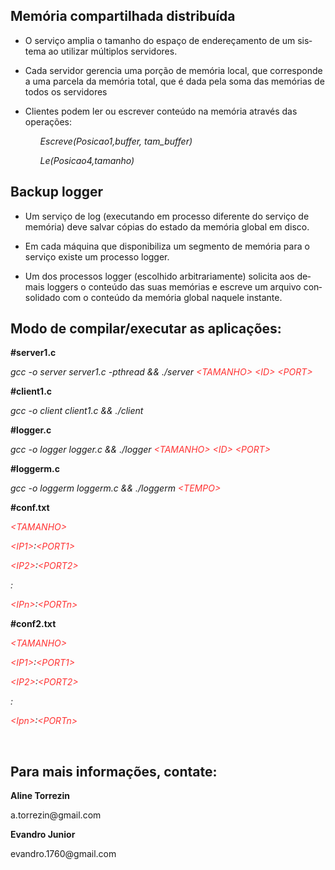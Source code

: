 <!DOCTYPE HTML PUBLIC "-//W3C//DTD HTML 4.0 Transitional//EN">
<html>
<head>
	<meta http-equiv="content-type" content="text/html; charset=utf-8"/>
	<title></title>
	<meta name="generator" content="LibreOffice 5.1.6.2 (Linux)"/>
	<meta name="created" content="00:00:00"/>
	<meta name="changed" content="2017-06-30T04:47:46.506772633"/>
	<style type="text/css">
		h2.cjk { font-family: "Noto Sans CJK SC Regular" }
		h2.ctl { font-family: "FreeSans" }
	</style>
</head>
<body lang="pt-BR" dir="ltr">
<h2 class="western">Memória compartilhada distribuída</h2>
<ul>
	<li/>
<p>O serviço amplia o tamanho do espaço de endereçamento de
	um sistema ao utilizar múltiplos servidores.</p>
	<li/>
<p>Cada servidor gerencia uma porção de memória local, que
	corresponde a uma parcela da memória total, que é dada pela soma
	das memórias de todos os servidores</p>
	<li/>
<p>Clientes podem ler ou escrever conteúdo na memória
	através das operações: 
	</p>
	<ul>
		<p><i>Escreve(Posicao1,buffer, tam_buffer)</i></p>
		<p><i>Le(Posicao4,tamanho)</i></p>
	</ul>
</ul>
<h2 class="western">Backup logger</h2>
<ul>
	<li/>
<p>Um serviço de log (executando em processo diferente do
	serviço de memória) deve salvar cópias do estado da memória
	global em disco.</p>
	<li/>
<p>Em cada máquina que disponibiliza um segmento de memória
	para o serviço existe um processo logger.</p>
	<li/>
<p>Um dos processos logger (escolhido arbitrariamente)
	solicita aos demais loggers o conteúdo das suas memórias e escreve
	um arquivo consolidado com o conteúdo da memória global naquele
	instante.</p>
</ul>
<h2 class="western">Modo de compilar/executar as aplicações:</h2>
<p><b>#server1.c</b></p>
<p><i>gcc -o server server1.c -pthread &amp;&amp; ./server </i><font color="#ff3333"><i>&lt;TAMANHO&gt;
&lt;ID&gt; &lt;PORT&gt;</i></font></p>
<p><b>#client1.c</b></p>
<p><i>gcc -o client client1.c &amp;&amp; ./client</i></p>
<p><b>#logger.c</b></p>
<p><i>gcc -o logger logger.c &amp;&amp; ./logger <font color="#ff3333">&lt;TAMANHO&gt;
&lt;ID&gt; &lt;PORT&gt;</font></i></p>
<p><b>#loggerm.c</b></p>
<p><i>gcc -o loggerm loggerm.c &amp;&amp; ./loggerm <font color="#ff3333">&lt;TEMPO&gt;</font></i></p>
<p><b>#conf.txt</b></p>
<p><font color="#ff3333"><i>&lt;TAMANHO&gt;</i></font></p>
<p><i><font color="#ff3333">&lt;IP1&gt;</font>:<font color="#ff3333">&lt;PORT1&gt;</font></i></p>
<p><i><font color="#ff3333">&lt;IP2&gt;</font>:<font color="#ff3333">&lt;PORT2&gt;</font></i></p>
<p>     <i>:</i></p>
<p><i><font color="#ff3333">&lt;IPn&gt;</font>:<font color="#ff3333">&lt;PORTn&gt;</font></i></p>
<p><b>#conf2.txt</b></p>
<p><font color="#ff3333"><i>&lt;TAMANHO&gt;</i></font></p>
<p><i><font color="#ff3333">&lt;IP1&gt;</font>:<font color="#ff3333">&lt;PORT1&gt;</font></i></p>
<p><i><font color="#ff3333">&lt;IP2&gt;</font>:<font color="#ff3333">&lt;PORT2&gt;</font></i></p>
<p>     <i>:</i></p>
<p><i><font color="#ff3333">&lt;Ipn&gt;</font>:<font color="#ff3333">&lt;PORTn&gt;</font></i></p>
<p><br/>
</p>
<h2>Para mais informações, contate:</h2>
<p><b>Aline Torrezin</b></p>
<p>a.torrezin@gmail.com</p>
<p><b>Evandro Junior</b></p>
<p>evandro.1760@gmail.com</p>
</body>
</html>
